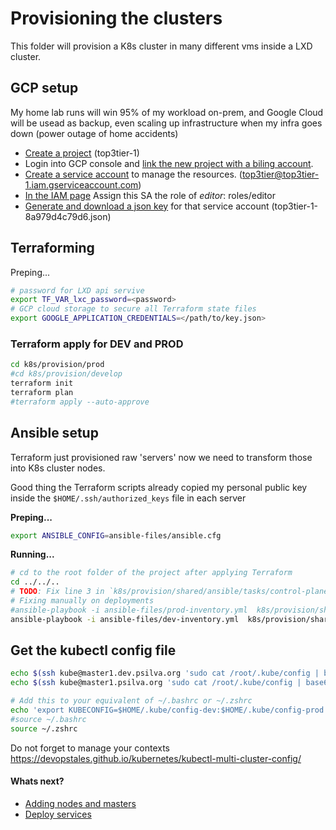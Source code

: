 # Provisioning the clusters

This folder will provision a K8s cluster in many different vms inside a LXD cluster.

## GCP setup 

My home lab runs will win 95% of my workload on-prem, and Google Cloud will be usead as backup, even scaling up infrastructure when my infra goes down (power outage of home accidents)

* [Create a project](https://cloud.google.com/resource-manager/docs/creating-managing-projects) (top3tier-1)
* Login into GCP console and [link the new project with a biling account](https://cloud.google.com/billing/docs/how-to/manage-billing-account).
* [Create a service account](https://cloud.google.com/iam/docs/service-accounts) to manage the resources. (top3tier@top3tier-1.iam.gserviceaccount.com)
* [In the IAM page](https://console.cloud.google.com/iam-admin/iam) Assign this SA the role of *editor*: roles/editor
* [Generate and download a json key](https://cloud.google.com/iam/docs/creating-managing-service-account-keys#iam-service-account-keys-create-console) for that service account (top3tier-1-8a979d4c79d6.json)


## Terraforming

Preping...
```bash
# password for LXD api servive
export TF_VAR_lxc_password=<password>
# GCP cloud storage to secure all Terraform state files
export GOOGLE_APPLICATION_CREDENTIALS=</path/to/key.json>
```



### Terraform apply for DEV and PROD

```bash 
cd k8s/provision/prod
#cd k8s/provision/develop
terraform init 
terraform plan
#terraform apply --auto-approve
```

## Ansible setup

Terraform just provisioned raw 'servers' now we need to transform those into K8s cluster nodes.

Good thing the Terraform scripts already copied my personal public key inside the `$HOME/.ssh/authorized_keys` file in each  server

**Preping...**
```bash
export ANSIBLE_CONFIG=ansible-files/ansible.cfg
```

**Running...**
```bash
# cd to the root folder of the project after applying Terraform
cd ../../..
# TODO: Fix line 3 in `k8s/provision/shared/ansible/tasks/control-plane-setup.yml`
# Fixing manually on deployments
#ansible-playbook -i ansible-files/prod-inventory.yml  k8s/provision/shared/ansible/k8s-cluster.yml
ansible-playbook -i ansible-files/dev-inventory.yml  k8s/provision/shared/ansible/k8s-cluster.yml

```

## Get the kubectl config file

```bash
echo $(ssh kube@master1.dev.psilva.org 'sudo cat /root/.kube/config | base64') | base64 -d > $HOME/.kube/config-dev
echo $(ssh kube@master1.psilva.org 'sudo cat /root/.kube/config | base64') | base64 -d > $HOME/.kube/config-prod

# Add this to your equivalent of ~/.bashrc or ~/.zshrc
echo 'export KUBECONFIG=$HOME/.kube/config-dev:$HOME/.kube/config-prod' >> ~/.zshrc
#source ~/.bashrc
source ~/.zshrc
```

Do not forget to manage your contexts
https://devopstales.github.io/kubernetes/kubectl-multi-cluster-config/

#### Whats next?

-  [Adding nodes and masters](../services/README.md)
-  [Deploy services](../services/README.md)





